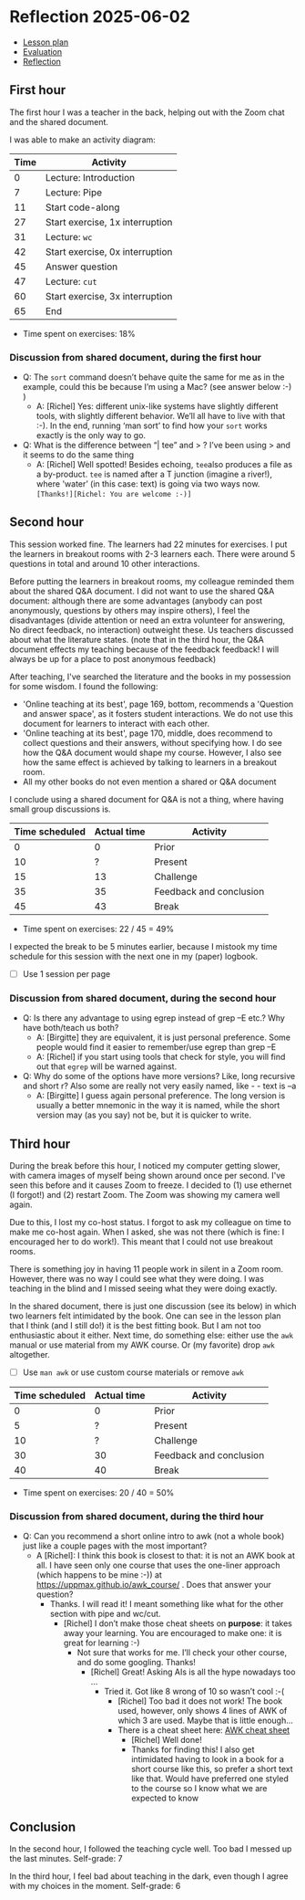 # Reflection 2025-06-02

- [Lesson plan](../../lesson_plans/20250602/README.md)
- [Evaluation](../../evaluations/20250602/README.md)
- [Reflection](../../reflections/20250602/README.md)

## First hour

The first hour I was a teacher in the back, helping out
with the Zoom chat and the shared document.

I was able to make an activity diagram:

Time|Activity
----|-------------------------------
0   |Lecture: Introduction
7   |Lecture: Pipe
11  |Start code-along
27  |Start exercise, 1x interruption
31  |Lecture: `wc`
42  |Start exercise, 0x interruption
45  |Answer question
47  |Lecture: `cut`
60  |Start exercise, 3x interruption
65  |End

- Time spent on exercises: 18%

### Discussion from shared document, during the first hour

- Q: The `sort` command doesn’t behave quite the same for me as in the example,
  could this be because I’m using a Mac? (see answer below :-) )
    - A: [Richel] Yes: different unix-like systems have slightly different
      tools, with slightly different behavior. We’ll all have to live with
      that :-). In the end, running ‘man sort’ to find how your `sort` works
      exactly is the only way to go.
- Q: What is the difference between “| tee” and > ? I’ve been using > and it
  seems to do the same thing
    - A: [Richel] Well spotted! Besides echoing, `tee`also produces a file as
      a by-product. `tee` is named after a T junction (imagine a river!),
      where 'water’ (in this case: text) is going via two ways
      now. `[Thanks!][Richel: You are welcome :-)]`

## Second hour

This session worked fine. The learners had 22 minutes for exercises.
I put the learners in breakout rooms with 2-3 learners each.
There were around 5 questions in total and around 10 other
interactions.

Before putting the learners in breakout rooms, my colleague
reminded them about the shared Q&A document.
I did not want to use the shared Q&A document:
although there are some advantages (anybody can post anonymously, questions
by others may inspire others), I feel
the disadvantages (divide attention or need an extra volunteer for answering,
No direct feedback, no interaction) outweight these.
Us teachers discussed about what the literature states.
(note that in the third hour, the Q&A document effects my teaching
because of the feedback feedback! I will always be up for a place to
post anonymous feedback)

After teaching, I've searched the literature and the books in my
possession for some wisdom.
I found the following:

- 'Online teaching at its best', page 169, bottom, recommends a 'Question
  and answer space', as it fosters student interactions. We do not use
  this document for learners to interact with each other.
- 'Online teaching at its best', page 170, middle, does recommend to
  collect questions and their answers, without specifying how.
  I do see how the Q&A document would shape my course.
  However, I also see how the same effect is achieved
  by talking to learners in a breakout room.
- All my other books do not even mention a shared or Q&A document

I conclude using a shared document for Q&A is not a thing,
where having small group discussions is.

Time scheduled|Actual time|Activity
--------------|-----------|-----------------------
0             |0          |Prior
10            |?          |Present
15            |13         |Challenge
35            |35         |Feedback and conclusion
45            |43         |Break

- Time spent on exercises: 22 / 45 = 49%

I expected the break to be 5 minutes earlier,
because I mistook my time schedule for this session
with the next one in my (paper) logbook.

- [ ] Use 1 session per page

### Discussion from shared document, during the second hour

- Q: Is there any advantage to using egrep instead of grep –E etc.?
  Why have both/teach us both?
    - A: [Birgitte] they are equivalent, it is just personal preference.
      Some people would find it easier to remember/use egrep than grep –E
    - A: [Richel] if you start using tools that check for style,
      you will find out that `egrep` will be warned against.
- Q: Why do some of the options have more versions? Like, long recursive and
  short r? Also some are really not very easily named,
  like - - text is –a
    - A: [Birgitte] I guess again personal preference.
      The long version is usually a better mnemonic in the way it is named,
      while the short version may (as you say) not be,
      but it is quicker to write.

## Third hour

During the break before this hour, I noticed my computer getting slower,
with camera images of myself being shown around once per second.
I've seen this before and it causes Zoom to freeze.
I decided to (1) use ethernet (I forgot!) and (2) restart Zoom.
The Zoom was showing my camera well again.

Due to this, I lost my co-host status. I forgot to ask my colleague on
time to make me co-host again. When I asked, she was not there (which
is fine: I encouraged her to do work!). This meant that I could not
use breakout rooms.

There is something joy in having 11 people work in silent in a Zoom room.
However, there was no way I could see what they were doing. I was
teaching in the blind and I missed seeing what they were doing exactly.

In the shared document, there is just one discussion (see its below)
in which two learners felt intimidated by the book.
One can see in the lesson plan that I think (and I still do!)
it is the best fitting book. But I am not too enthusiastic about it either.
Next time, do something else: either use the `awk` manual
or use material from my AWK course. Or (my favorite) drop `awk`
altogether.

- [ ] Use `man awk` or use custom course materials or remove `awk`

Time scheduled|Actual time|Activity
--------------|-----------|-----------------------
0             |0          |Prior
5             |?          |Present
10            |?          |Challenge
30            |30         |Feedback and conclusion
40            |40         |Break

- Time spent on exercises: 20 / 40 = 50%

### Discussion from shared document, during the third hour

- Q: Can you recommend a short online intro to awk (not a whole book)
  just like a couple pages with the most important?
    - A [Richel]: I think this book is closest to that:
      it is not an AWK book at all. I have seen only one course that uses
      the one-liner approach (which happens to be mine :-))
      at <https://uppmax.github.io/awk_course/> .
      Does that answer your question?
        - Thanks. I will read it! I meant something like what for the other
          section with pipe and wc/cut.
            - [Richel] I don’t make those cheat sheets on **purpose**:
              it takes away your learning. You are encouraged to make one:
              it is great for learning :-)
                - Not sure that works for me. I’ll check your other course,
                  and do some googling. Thanks!
                    - [Richel] Great! Asking AIs is all the hype nowadays
                      too ...
                        - Tried it. Got like 8 wrong of 10 so wasn’t cool :-(
                            - [Richel] Too bad it does not work!
                              The book used, however, only shows 4 lines of
                              AWK of which 3 are used.
                              Maybe that is little enough...
                            - There is a cheat sheet here:
                              [AWK cheat sheet](https://quickref.me/awk.html)
                                - [Richel] Well done!
                                - Thanks for finding this! I also get intimidated
                                  having to look in a book for a short course
                                  like this, so prefer a short text like that.
                                  Would have preferred one styled to the course
                                  so I know what we are expected to know


## Conclusion

In the second hour, I followed the teaching cycle well.
Too bad I messed up the last minutes. Self-grade: 7

In the third hour, I feel bad about teaching in the dark,
even though I agree with my choices in the moment.
Self-grade: 6

